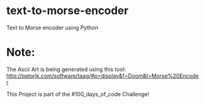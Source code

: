 # text-to-morse-encoder
Text to Morse encoder using Python 

# Note: 
The Ascii Art is being generated using this tool:
http://patorjk.com/software/taag/#p=display&f=Doom&t=Morse%20Encoder

This Project is part of the #100_days_of_code Challenge!
